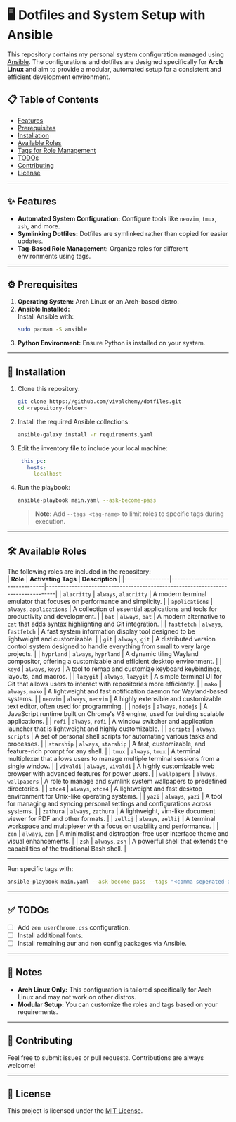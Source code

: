 # 🖥️ Dotfiles and System Setup with Ansible  

This repository contains my personal system configuration managed using [Ansible](https://www.ansible.com/). The configurations and dotfiles are designed specifically for **Arch Linux** and aim to provide a modular, automated setup for a consistent and efficient development environment.  

## 📋 Table of Contents  
- [Features](#features)  
- [Prerequisites](#prerequisites)  
- [Installation](#installation)  
- [Available Roles](#available-roles)  
- [Tags for Role Management](#tags-for-role-management)  
- [TODOs](#todos)  
- [Contributing](#contributing)  
- [License](#license)  

---

## ✨ Features  
- **Automated System Configuration:** Configure tools like `neovim`, `tmux`, `zsh`, and more.  
- **Symlinking Dotfiles:** Dotfiles are symlinked rather than copied for easier updates.  
- **Tag-Based Role Management:** Organize roles for different environments using tags.  

---

## ⚙️ Prerequisites  
1. **Operating System:** Arch Linux or an Arch-based distro.  
2. **Ansible Installed:**  
   Install Ansible with:  
   ```bash  
   sudo pacman -S ansible  
   ```  
3. **Python Environment:** Ensure Python is installed on your system.  

---

## 🚀 Installation  
1. Clone this repository:  
   ```bash  
   git clone https://github.com/vivalchemy/dotfiles.git
   cd <repository-folder>  
   ```  

2. Install the required Ansible collections:  
   ```bash  
   ansible-galaxy install -r requirements.yaml  
   ```  

3. Edit the inventory file to include your local machine:  
   ```yaml
    this_pc:
      hosts:
        localhost 
   ```  

4. Run the playbook:  
   ```bash  
   ansible-playbook main.yaml --ask-become-pass  
   ```  
   > **Note:** Add `--tags <tag-name>` to limit roles to specific tags during execution.  

---

## 🛠️ Available Roles  
The following roles are included in the repository:  
| **Role**       | **Activating Tags**            | **Description**                                                                 |
|----------------|---------------------------------|---------------------------------------------------------------------------------|
| `alacritty`    | `always`, `alacritty`           | A modern terminal emulator that focuses on performance and simplicity.           |
| `applications` | `always`, `applications`        | A collection of essential applications and tools for productivity and development. |
| `bat`          | `always`, `bat`                 | A modern alternative to `cat` that adds syntax highlighting and Git integration. |
| `fastfetch`    | `always`, `fastfetch`           | A fast system information display tool designed to be lightweight and customizable. |
| `git`          | `always`, `git`                 | A distributed version control system designed to handle everything from small to very large projects. |
| `hyprland`     | `always`, `hyprland`            | A dynamic tiling Wayland compositor, offering a customizable and efficient desktop environment. |
| `keyd`         | `always`, `keyd`                | A tool to remap and customize keyboard keybindings, layouts, and macros.        |
| `lazygit`      | `always`, `lazygit`             | A simple terminal UI for Git that allows users to interact with repositories more efficiently. |
| `mako`         | `always`, `mako`                | A lightweight and fast notification daemon for Wayland-based systems.           |
| `neovim`       | `always`, `neovim`              | A highly extensible and customizable text editor, often used for programming.   |
| `nodejs`       | `always`, `nodejs`              | A JavaScript runtime built on Chrome's V8 engine, used for building scalable applications. |
| `rofi`         | `always`, `rofi`                | A window switcher and application launcher that is lightweight and highly customizable. |
| `scripts`      | `always`, `scripts`             | A set of personal shell scripts for automating various tasks and processes.     |
| `starship`     | `always`, `starship`            | A fast, customizable, and feature-rich prompt for any shell.                    |
| `tmux`         | `always`, `tmux`                | A terminal multiplexer that allows users to manage multiple terminal sessions from a single window. |
| `vivaldi`      | `always`, `vivaldi`             | A highly customizable web browser with advanced features for power users.       |
| `wallpapers`   | `always`, `wallpapers`          | A role to manage and symlink system wallpapers to predefined directories.        |
| `xfce4`        | `always`, `xfce4`               | A lightweight and fast desktop environment for Unix-like operating systems.     |
| `yazi`         | `always`, `yazi`                | A tool for managing and syncing personal settings and configurations across systems. |
| `zathura`      | `always`, `zathura`             | A lightweight, vim-like document viewer for PDF and other formats.              |
| `zellij`       | `always`, `zellij`              | A terminal workspace and multiplexer with a focus on usability and performance. |
| `zen`          | `always`, `zen`                 | A minimalist and distraction-free user interface theme and visual enhancements. |
| `zsh`          | `always`, `zsh`                 | A powerful shell that extends the capabilities of the traditional Bash shell.    |

---

Run specific tags with:  
```bash  
ansible-playbook main.yaml --ask-become-pass --tags "<comma-seperated-app-name>"
```

---

## ✅ TODOs  
- [ ] Add `zen userChrome.css` configuration.  
- [ ] Install additional fonts.  
- [ ] Install remaining aur and non config packages via Ansible.  

---

## 📝 Notes  
- **Arch Linux Only:** This configuration is tailored specifically for Arch Linux and may not work on other distros.  
- **Modular Setup:** You can customize the roles and tags based on your requirements.  

---

## 🤝 Contributing  
Feel free to submit issues or pull requests. Contributions are always welcome!  

---

## 📜 License  
This project is licensed under the [MIT License](LICENSE).  
